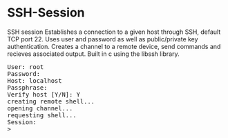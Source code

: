 # SSH-Session
SSH session
Establishes a connection to a given host through SSH, default TCP port 22. Uses user and password as well as public/private key authentication. Creates a channel to a remote device, send commands and recieves associated output. Built in c using the libssh library.
<pre>
User: root
Password:
Host: localhost
Passphrase:
Verify host [Y/N]: Y
creating remote shell...
opening channel...
requesting shell...
Session:
>
</pre>

